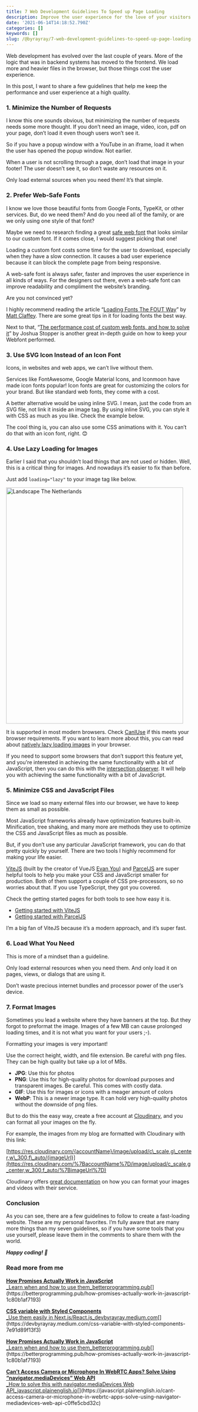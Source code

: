 ```yaml
---
title: 7 Web Development Guidelines To Speed up Page Loading
description: Improve the user experience for the love of your visitors
date: '2021-06-14T14:18:52.790Z'
categories: []
keywords: []
slug: /@byrayray/7-web-development-guidelines-to-speed-up-page-loading-e8f0e13a53b
---
```


Web development has evolved over the last couple of years. More of the logic that was in backend systems has moved to the frontend. We load more and heavier files in the browser, but those things cost the user experience.

In this post, I want to share a few guidelines that help me keep the performance and user experience at a high quality.

### 1\. Minimize the Number of Requests

I know this one sounds obvious, but minimizing the number of requests needs some more thought. If you don’t need an image, video, icon, pdf on your page, don’t load it even though users won’t see it.

So if you have a popup window with a YouTube in an iframe, load it when the user has opened the popup window. Not earlier.

When a user is not scrolling through a page, don’t load that image in your footer! The user doesn’t see it, so don’t waste any resources on it.

Only load external sources when you need them! It’s that simple.

### 2\. Prefer Web-Safe Fonts

I know we love those beautiful fonts from Google Fonts, TypeKit, or other services. But, do we need them? And do you need all of the family, or are we only using one style of that font?

Maybe we need to research finding a great [safe web font](https://www.w3schools.com/cssref/css_websafe_fonts.asp) that looks similar to our custom font. If it comes close, I would suggest picking that one!

Loading a custom font costs some time for the user to download, especially when they have a slow connection. It causes a bad user experience because it can block the complete page from being responsive.

A web-safe font is always safer, faster and improves the user experience in all kinds of ways. For the designers out there, even a web-safe font can improve readability and compliment the website’s branding.

Are you not convinced yet?

I highly recommend reading the article “[Loading Fonts The FOUT Way](https://mattclaffey.medium.com/loading-fonts-the-fout-way-92beed75dc38)” by [Matt Claffey](https://medium.com/u/a21dfccbfdd4). There are some great tips in it for loading fonts the best way.

Next to that, “[The performance cost of custom web fonts, and how to solve it](https://www.wholegraindigital.com/blog/performant-web-fonts/)” by Joshua Stopper is another great in-depth guide on how to keep your Webfont performed.

### 3\. Use SVG Icon Instead of an Icon Font

Icons, in websites and web apps, we can’t live without them.

Services like FontAwesome, Google Material Icons, and Iconmoon have made icon fonts popular! Icon fonts are great for customizing the colors for your brand. But like standard web fonts, they come with a cost.

A better alternative would be using inline SVG. I mean, just the code from an SVG file, not link it inside an image tag. By using inline SVG, you can style it with CSS as much as you like. Check the example below.

The cool thing is, you can also use some CSS animations with it. You can’t do that with an icon font, right. 😊

### 4\. Use Lazy Loading for Images

Earlier I said that you shouldn’t load things that are not used or hidden. Well, this is a critical thing for images. And nowadays it’s easier to fix than before.

Just add `loading="lazy"` to your image tag like below.

<img src="image.jpg" loading="lazy" alt="Landscape The Netherlands" width="480" height="640px"  />

It is supported in most modern browsers. Check [CanIUse](https://caniuse.com/loading-lazy-attr) if this meets your browser requirements. If you want to learn more about this, you can read about [natively lazy loading images](https://betterprogramming.pub/native-lazy-loading-in-the-browser-85dabe6653ed) in your browser.

If you need to support some browsers that don’t support this feature yet, and you're interested in achieving the same functionality with a bit of JavaScript, then you can do this with the [intersection observer](https://betterprogramming.pub/lazy-loading-images-with-the-intersection-observer-e8ad57a1682c). It will help you with achieving the same functionality with a bit of JavaScript.

### 5\. Minimize CSS and JavaScript Files

Since we load so many external files into our browser, we have to keep them as small as possible.

Most JavaScript frameworks already have optimization features built-in. Minification, tree shaking, and many more are methods they use to optimize the CSS and JavaScript files as much as possible.

But, if you don’t use any particular JavaScript framework, you can do that pretty quickly by yourself. There are two tools I highly recommend for making your life easier.

[ViteJS](https://vitejs.dev/) (built by the creator of VueJS [Evan You](https://medium.com/u/4f198f5f1f12)) and [ParcelJS](https://parceljs.org/) are super helpful tools to help you make your CSS and JavaScript smaller for production. Both of them support a couple of CSS pre-processors, so no worries about that. If you use TypeScript, they got you covered.

Check the getting started pages for both tools to see how easy it is.

*   [Getting started with ViteJS](https://vitejs.dev/guide/)
*   [Getting started with ParcelJS](https://parceljs.org/getting_started.html)

I’m a big fan of ViteJS because it’s a modern approach, and it’s super fast.

### 6\. Load What You Need

This is more of a mindset than a guideline.

Only load external resources when you need them. And only load it on pages, views, or dialogs that are using it.

Don’t waste precious internet bundles and processor power of the user’s device.

### 7\. Format Images

Sometimes you lead a website where they have banners at the top. But they forgot to preformat the image. Images of a few MB can cause prolonged loading times, and it is not what you want for your users ;-).

Formatting your images is very important!

Use the correct height, width, and file extension. Be careful with png files. They can be high quality but take up a lot of MBs.

*   **JPG**: Use this for photos
*   **PNG**: Use this for high-quality photos for download purposes and transparent images. Be careful. This comes with costly data.
*   **GIF**: Use this for images or icons with a meager amount of colors
*   **WebP**: This is a newer image type. It can hold very high-quality photos without the downside of png files.

But to do this the easy way, create a free account at [Cloudinary](https://cloudinary.com/), and you can format all your images on the fly.

For example, the images from my blog are formatted with Cloudinary with this link:

[https://res.cloudinary.com/{accountName}/image/upload/c\_scale,g\_center,w\_300,f\_auto/{imageUrl}](https://res.cloudinary.com/%7BaccountName%7D/image/upload/c_scale,g_center,w_300,f_auto/%7BimageUrl%7D)

Cloudinary offers [great documentation](https://cloudinary.com/documentation/image_transformations) on how you can format your images and videos with their service.

### Conclusion

As you can see, there are a few guidelines to follow to create a fast-loading website. These are my personal favorites. I’m fully aware that are many more things than my seven guidelines, so if you have some tools that you use yourself, please leave them in the comments to share them with the world.

**_Happy coding! 🚀_**

### Read more from me

[**How Promises Actually Work in JavaScript**  
_Learn when and how to use them_betterprogramming.pub](https://betterprogramming.pub/how-promises-actually-work-in-javascript-1c80b1af7193 "https://betterprogramming.pub/how-promises-actually-work-in-javascript-1c80b1af7193")[](https://betterprogramming.pub/how-promises-actually-work-in-javascript-1c80b1af7193)

[**CSS variable with Styled Components**  
_Use them easily in Next.js/React.js_devbyrayray.medium.com](https://devbyrayray.medium.com/css-variable-with-styled-components-7e91d89f13f3 "https://devbyrayray.medium.com/css-variable-with-styled-components-7e91d89f13f3")[](https://devbyrayray.medium.com/css-variable-with-styled-components-7e91d89f13f3)

[**How Promises Actually Work in JavaScript**  
_Learn when and how to use them_betterprogramming.pub](https://betterprogramming.pub/how-promises-actually-work-in-javascript-1c80b1af7193 "https://betterprogramming.pub/how-promises-actually-work-in-javascript-1c80b1af7193")[](https://betterprogramming.pub/how-promises-actually-work-in-javascript-1c80b1af7193)

[**Can’t Access Camera or Microphone In WebRTC Apps? Solve Using “navigator.mediaDevices” Web API**  
_How to solve this with navigator.mediaDevices Web API_javascript.plainenglish.io](https://javascript.plainenglish.io/cant-access-camera-or-microphone-in-webrtc-apps-solve-using-navigator-mediadevices-web-api-c0ffe5cbd32c "https://javascript.plainenglish.io/cant-access-camera-or-microphone-in-webrtc-apps-solve-using-navigator-mediadevices-web-api-c0ffe5cbd32c")[](https://javascript.plainenglish.io/cant-access-camera-or-microphone-in-webrtc-apps-solve-using-navigator-mediadevices-web-api-c0ffe5cbd32c)